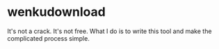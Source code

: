 # wenkudownload
It's not a crack. It's not free. What I do is to write this tool and make the complicated process simple.
